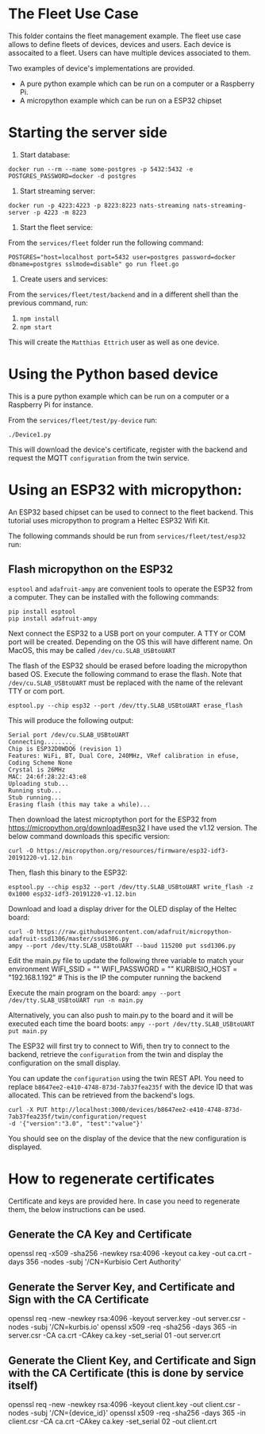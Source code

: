# The Fleet Use Case
This folder contains the fleet management example. The fleet use case allows to define fleets of
devices, devices and users. Each device is assocaited to a fleet. Users can have multiple devices
associated to them.

Two examples of device's implementations are provided.
- A pure python example which can be run on a computer or a Raspberry Pi. 
- A micropython example which can be run on a ESP32 chipset

# Starting the server side

1. Start database:

`docker run --rm --name some-postgres -p 5432:5432 -e POSTGRES_PASSWORD=docker -d postgres`

1. Start streaming server:

`docker run -p 4223:4223 -p 8223:8223 nats-streaming nats-streaming-server -p 4223 -m 8223`

1. Start the fleet service:

From the `services/fleet` folder run the following command:

`POSTGRES="host=localhost port=5432 user=postgres password=docker dbname=postgres sslmode=disable" go run fleet.go`

1. Create users and services:

From the `services/fleet/test/backend` and in a different shell than the previous command, run:
   1. `npm install`
   1. `npm start`

This will create the `Matthias Ettrich` user as well as one device.

# Using the Python based device

This is a pure python example which can be run on a computer or a Raspberry Pi for instance.

From the `services/fleet/test/py-device` run:

`./Device1.py`

This will download the device's certificate, register with the backend and request the MQTT
`configuration` from the twin service.


# Using an ESP32 with micropython:
An ESP32 based chipset can be used to connect to the fleet backend. This tutorial uses micropython
to program a Heltec ESP32 Wifi Kit.

The following commands should be run from `services/fleet/test/esp32` run:

## Flash micropython on the ESP32
`esptool` and `adafruit-ampy` are convenient tools to operate the ESP32 from a computer. They can
be installed with the following commands:

```
pip install esptool
pip install adafruit-ampy
```

Next connect the ESP32 to a USB port on your computer. A TTY or COM port will be created. Depending
on the OS this will have different name. On MacOS, this may be called `/dev/cu.SLAB_USBtoUART`

The flash of the ESP32 should be erased before loading the micropython based OS. Execute the
following command to erase the flash. Note that `/dev/cu.SLAB_USBtoUART` must be replaced with the
name of the relevant TTY or com port.

`esptool.py --chip esp32 --port /dev/tty.SLAB_USBtoUART erase_flash`

This will produce the following output:
```
Serial port /dev/cu.SLAB_USBtoUART
Connecting........_
Chip is ESP32D0WDQ6 (revision 1)
Features: WiFi, BT, Dual Core, 240MHz, VRef calibration in efuse, Coding Scheme None
Crystal is 26MHz
MAC: 24:6f:28:22:43:e8
Uploading stub...
Running stub...
Stub running...
Erasing flash (this may take a while)...
```

Then download the latest microptython port for the ESP32 from https://micropython.org/download#esp32
I have used the v1.12 version. The below command downloads this specific version:

`curl -O https://micropython.org/resources/firmware/esp32-idf3-20191220-v1.12.bin`

Then, flash this binary to the ESP32:

`esptool.py --chip esp32 --port /dev/tty.SLAB_USBtoUART write_flash -z 0x1000 esp32-idf3-20191220-v1.12.bin `

Download and load a display driver for the OLED display of the Heltec board:

```
curl -O https://raw.githubusercontent.com/adafruit/micropython-adafruit-ssd1306/master/ssd1306.py
ampy --port /dev/tty.SLAB_USBtoUART --baud 115200 put ssd1306.py
```

Edit the main.py file to update the following three variable to match your environment
WIFI_SSID = ""
WIFI_PASSWORD = ""
KURBISIO_HOST = "192.168.1.192"  # This is the IP the computer running the backend

Execute the main program on the board:
`ampy --port /dev/tty.SLAB_USBtoUART run -n main.py`

Alternatively, you can also push to main.py to the board and it will be executed each time the board boots:
`ampy --port /dev/tty.SLAB_USBtoUART put main.py`

The ESP32 will first try to connect to Wifi, then try to connect to the backend, retrieve the
`configuration` from the twin and display the configuration on the small display.

You can update the `configuration` using the twin REST API. You need to replace
`b8647ee2-e410-4748-873d-7ab37fea235f` with the device ID that was allocated. This can be retrieved
from the backend's logs.

```
curl -X PUT http://localhost:3000/devices/b8647ee2-e410-4748-873d-7ab37fea235f/twin/configuration/request 
-d '{"version":"3.0", "test":"value"}'
```

You should see on the display of the device that the new configuration is displayed.

# How to regenerate certificates
Certificate and keys are provided here. In case you need to regenerate them, the below instructions
can be used.

## Generate the CA Key and Certificate
openssl req -x509 -sha256 -newkey rsa:4096 -keyout ca.key -out ca.crt -days 356 -nodes -subj '/CN=Kurbisio Cert Authority'
## Generate the Server Key, and Certificate and Sign with the CA Certificate
openssl req -new -newkey rsa:4096 -keyout server.key -out server.csr -nodes -subj '/CN=kurbis.io'
openssl x509 -req -sha256 -days 365 -in server.csr -CA ca.crt -CAkey ca.key -set_serial 01 -out server.crt
## Generate the Client Key, and Certificate and Sign with the CA Certificate (this is done by service itself)
openssl req -new -newkey rsa:4096 -keyout client.key -out client.csr -nodes -subj '/CN={device_id}'
openssl x509 -req -sha256 -days 365 -in client.csr -CA ca.crt -CAkey ca.key -set_serial 02 -out client.crt
